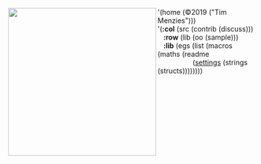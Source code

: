 <img align=left 
     width=300
     src="http://bilfp.wdfiles.com/local--files/common-lisp/common-lisp-logo.png">
'(home (©2019 ("Tim Menzies"))) <br>
'(<b>:col</b> (src (contrib (discuss)))<br>
&nbsp;&nbsp; <b>:row</b> (lib (oo (sample)))<br>
&nbsp;&nbsp; <b>:lib</b> (egs (list (macros (maths (readme <br>
&nbsp;&nbsp;&nbsp;&nbsp;&nbsp;&nbsp;&nbsp;&nbsp; &nbsp;&nbsp;&nbsp;&nbsp;&nbsp;&nbsp;&nbsp;&nbsp; 
                          ([settings](/lib/settings) (strings (structs))))))))
<br clear=all>


